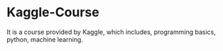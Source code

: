 # Kaggle-Course
It is a course provided by Kaggle, which includes, programming basics, python, machine learning. 
